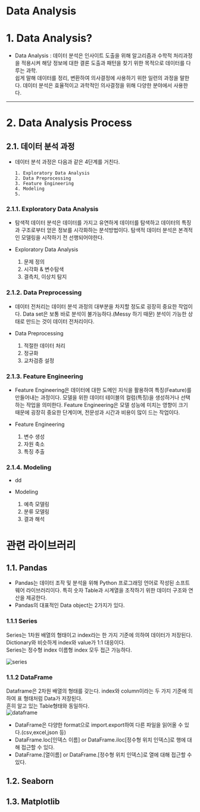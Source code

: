  Data Analysis
 ======================

# 1. Data Analysis?
- Data Analysis : 데이터 분석은 인사이트 도출을 위해 알고리즘과 수학적 처리과정을 적용시켜 해당 정보에 대한 결론 도출과 패턴을 찾기 위한 목적으로 데이터를 다루는 과학.
<br>쉽게 말해 데이터를 정리, 변환하여 의사결정에 사용하기 위한 일련의 과정을 말한다. 데이터 분석은 효율적이고 과학적인 의사결정을 위해 다양한 분야에서 사용한다.

****
# 2. Data Analysis Process
## 2.1. 데이터 분석 과정
- 데이터 분석 과정은 다음과 같은 4단계를 거친다.

      1. Exploratory Data Analysis
      2. Data Preprocessing
      3. Feature Engineering
      4. Modeling
      5. 
### 2.1.1. Exploratory Data Analysis
- 탐색적 데이터 분석은 데이터를 가지고 유연하게 데이터를 탐색하고 데이터의 특징과 구조로부터 얻은 정보를 시각화하는 분석방법이다. 탐색적 데이터 분석은 본격적인 모델링을 시작하기 전 선행되어야한다.

- Exploratory Data Analysis   
    1. 문제 정의
    2. 시각화 & 변수탐색
    3. 결측치, 이상치 탐지 
### 2.1.2. Data Preprocessing
- 데이터 전처리는 데이터 분석 과정의 대부분을 차지할 정도로 굉장히 중요한 작업이다. Data set은 보통 바로 분석이 불가능하다.(Messy 하기 때문) 분석이 가능한 상태로 만드는 것이 데이터 전처리이다. 

- Data Preprocessing   
    1. 적절한 데이터 처리
    2. 정규화
    3. 교차검증 설정 
### 2.1.3. Feature Engineering
- Feature Engineering은 데이터에 대한 도메인 지식을 활용하여 특징(Feature)를 만들어내는 과정이다. 모델을 위한 데이터 테이블의 컬럼(특징)을 생성하거나 선택하는 작업을 의미한다. Feature Engineering은 모델 성능에 미치는 영향이 크기 때문에 굉장히 중요한 단계이며, 전문성과 시간과 비용이 많이 드는 작업이다.

- Feature Engineering  
    1. 변수 생성
    2. 자원 축소
    4. 특징 추출 
### 2.1.4. Modeling
- dd

- Modeling 
    1. 예측 모델링
    2. 분류 모델링
    3. 결과 해석 
 # 관련 라이브러리
 ## 1.1. Pandas
 - Pandas는 데이터 조작 및 분석을 위해 Python 프로그래밍 언어로 작성된 소프트웨어 라이브러리이다. 특히 숫자 Table과 시계열을 조작하기 위한 데이터 구조와 연산을 제공한다.
 - Pandas의 대표적인 Data object는 2가지가 있다.
 
  ### 1.1.1 Series 
  Series는 1차원 배열의 형태이고 index라는 한 가지 기준에 의하여 데이터가 저장된다.<br>
  Dictionary와 비슷하게 index와 value가 1:1 대응이다.<br>
  Series는 정수형 index 이름형 index 모두 접근 가능하다.<br>

![series](https://user-images.githubusercontent.com/81912557/137123437-69851aac-39ec-403a-88d5-7d6092a40270.PNG)
       
  ### 1.1.2 DataFrame
  Dataframe은 2차원 배열의 형태를 갖는다. index와 column이라는 두 가지 기준에 의하여 표 형태처럼 Data가 저장된다.<br>
  흔히 알고 있는 Table형태와 동일하다.<br>
![dataframe](https://user-images.githubusercontent.com/81912557/137123523-056f23e0-c8fc-44eb-b250-9e70a96ef0a7.PNG)<br>
- DataFrame은 다양한 format으로 import.export하여 다른 파일을 읽어올 수 있다.(csv,excel,json 등)
- DataFrame.loc[인덱스 이름] or DataFrame.iloc[정수형 위치 인덱스]로 행에 대해 접근할 수 있다.
- DataFrame.[열이름] or DataFrame.[정수형 위치 인덱스]로 열에 대해 접근할 수 있다.

  
           
 ## 1.2. Seaborn
 ## 1.3. Matplotlib





